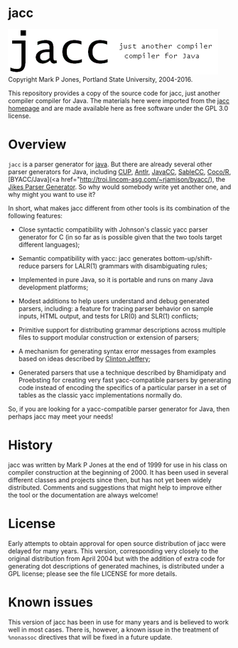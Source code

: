 # jacc
![jacc logo](images/jacc.gif)
Copyright Mark P Jones, Portland State University, 2004-2016.

This repository provides a copy of the source code for jacc, just another
compiler compiler for Java.  The materials here were imported from
the [jacc homepage](http://web.cecs.pdx.edu/~mpj/jacc) and are 
made available here as free software under the GPL 3.0 license.

# Overview
`jacc` is a parser generator for [java](http://java.sun.com).  But there
are already several other parser generators for Java, including
[CUP](http://www.cs.princeton.edu/~appel/modern/java/CUP/),
[Antlr](http://www.antlr.org/),
[JavaCC](http://www.webgain.com/products/java_cc/),
[SableCC](http://www.sablecc.org/"),
[Coco/R](http://www.ssw.uni-linz.ac.at/Research/Projects/Coco/Java/),
[BYACC/Java](<a href="http://troi.lincom-asg.com/~rjamison/byacc/),
the [Jikes Parser Generator](http://www-124.ibm.com/developerworks/projects/jikes/).
So why would somebody write yet another one, and why might you want to use it?

In short, what makes jacc different from other
tools is its combination of the following features:

- Close syntactic compatibility with
  Johnson's classic yacc parser generator for C
  (in so far as is possible given that the two tools target
  different languages);

- Semantic compatibility with yacc:
  jacc generates bottom-up/shift-reduce parsers for LALR(1)
  grammars with disambiguating rules;

- Implemented in pure Java, so it is
  portable and runs on many Java development platforms;

- Modest additions to help users understand and debug
  generated parsers, including: a feature for tracing
  parser behavior on sample inputs, HTML output, and
  tests for LR(0) and SLR(1) conflicts;

- Primitive support for distributing grammar descriptions
  across multiple files to support modular construction
  or extension of parsers;

- A mechanism for generating syntax error messages
  from examples based on ideas described
  by [Clinton Jeffery](http://unicon.sourceforge.net/merr/);

- Generated parsers that use a technique
  described by Bhamidipaty and Proebsting for creating
  very fast yacc-compatible parsers by generating code
  instead of encoding the specifics of a particular
  parser in a set of tables as the classic yacc
  implementations normally do.

So, if you are looking for a yacc-compatible
parser generator for Java, then perhaps jacc may meet your needs!

# History
jacc was written by Mark P Jones at the end of 1999 for use in his
class on compiler construction at the beginning of 2000.  It has been
used in several different classes and projects since then, but has not
yet been widely distributed.  Comments and suggestions that might help
to improve either the tool or the documentation are always welcome!

# License
Early attempts to obtain approval for open source distribution of jacc
were delayed for many years.  This version, corresponding very closely
to the original distribution from April 2004 but with the addition of
extra code for generating dot descriptions of generated machines, is
distributed under a GPL license; please see the file LICENSE for more
details.

# Known issues
This version of jacc has been in use for many years and is believed
to work well in most cases.  There is, however, a known issue in the
treatment of `%nonassoc` directives that will be fixed in a future
update.

